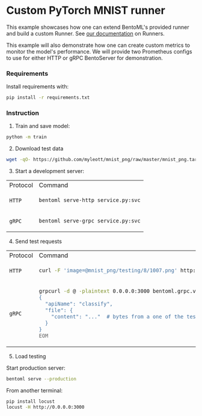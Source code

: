 # Custom PyTorch MNIST runner

This example showcases how one can extend BentoML's provided runner and build a custom Runner. See [our documentation][#custom-runner] on Runners.

This example will also demonstrate how one can create custom metrics to monitor the model's performance.
We will provide two Prometheus configs to use for either HTTP or gRPC BentoServer for demonstration.

### Requirements

Install requirements with:

```bash
pip install -r requirements.txt
```

### Instruction

1. Train and save model:

```bash
python -m train
```

2. Download test data

```bash
wget -qO- https://github.com/myleott/mnist_png/raw/master/mnist_png.tar.gz | tar xz
```

3. Start a development server:

<table>
<tr>
<td> Protocol </td> <td> Command </td>
</tr>
<tr>
<td> <code>HTTP</code> </td>
<td>

```bash
bentoml serve-http service.py:svc
```

</td>
</tr>
<tr>
<td> <code>gRPC</code> </td>
<td>

```bash
bentoml serve-grpc service.py:svc
```

</td>
</tr>
</table>

4. Send test requests

<table>
<tr>
<td> Protocol </td> <td> Command </td>
</tr>
<tr>
<td> <code>HTTP</code> </td>
<td>

```bash
curl -F 'image=@mnist_png/testing/8/1007.png' http://127.0.0.1:3000/predict
```

</td>
</tr>
<tr>
<td> <code>gRPC</code> </td>
<td>

```bash
grpcurl -d @ -plaintext 0.0.0.0:3000 bentoml.grpc.v1alpha2.BentoService/Call <<EOM
{
  "apiName": "classify",
  "file": {
    "content": "..."  # bytes from a one of the testdata.
  }
}
EOM
```
</table>

5. Load testing

Start production server:

```bash
bentoml serve --production
```

From another terminal:

```bash
pip install locust
locust -H http://0.0.0.0:3000
```

[#custom-runner]: https://docs.bentoml.org/en/latest/concepts/runner.html#custom-runner
